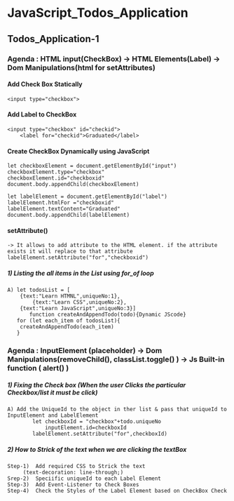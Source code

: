 # JavaScript_Todos_Application

## Todos_Application-1
### Agenda : HTML input(CheckBox) -> HTML Elements(Label) -> Dom Manipulations(html for setAttributes)

#### Add Check Box Statically

	<input type="checkbox">

#### Add Label to CheckBox
	<input type="checkbox" id="checkid"> 
    	<label for="checkid">Graduated</label>

#### Create CheckBox Dynamically using JavaScript
	let checkboxElement = document.getElementById("input")
	checkboxElement.type="checkbox"
	checkboxElement.id="checkboxid"
	document.body.appendChild(checkboxElement)

 	let labelElement = document.getElementById("label")
	labelElement.htmlFor ="checkboxid"
	labelElement.textContent="Graduated"
	document.body.appendChild(labelElement)

 #### setAttribute() 
 	-> It allows to add attribute to the HTML element. if the attribute exists it will replace to that attribute
  	labelElement.setAttribute("for","checkboxid")
   
#####   1) Listing the all items in the List using for_of loop
 	A) let todosList = [
	    {text:"Learn HTMNL",uniqueNo:1},
     	    {text:"Learn CSS",uniqueNo:2},
	    {text:"Learn JavaScript",uniqueNo:3}]
     	   function createAndAppendTodo(todo){Dynamic JScode}
	   for (let each_item of todosList){
		createAndAppendTodo(each_item)
	   }
 	
### Agenda : InputElement (placeholder) -> Dom Manipulations(removeChild(), classList.toggle() ) -> Js Built-in function ( alert() )

#####   1) Fixing the Check box (When the user Clicks the particular Checkbox/list it must be click)
 	A) Add the UniqueId to the object in ther list & pass that uniqueId to InputElement and LabelElement
  			let checkboxId = "checkbox"+todo.uniqueNo
     			inputElement.id=checkboxId
			labelElement.setAttribute("for",checkboxId)

#####   2) How to Strick of the text when we are clicking the textBox
	Step-1)  Add required CSS to Strick the text
 		 (text-decoration: line-through;)
 	Srep-2)  Speciific uniqueId to each Label Element
  	Step-3)  Add Event-Listener to Check Boxes
   	Step-4)  Check the Styles of the Label Element based on CheckBox Check
    	
	
